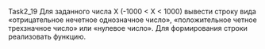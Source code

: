 Task2_19
Для заданного числа X (-1000 < X < 1000) вывести строку вида «отрицательное нечетное однозначное число», «положительное четное трехзначное число» или «нулевое число». Для формирования строки реализовать функцию.
